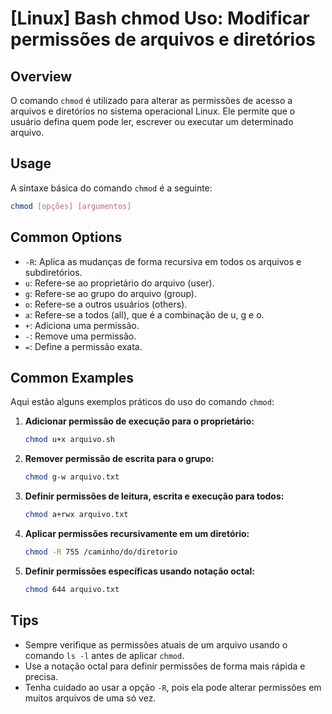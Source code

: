 # [Linux] Bash chmod Uso: Modificar permissões de arquivos e diretórios

## Overview
O comando `chmod` é utilizado para alterar as permissões de acesso a arquivos e diretórios no sistema operacional Linux. Ele permite que o usuário defina quem pode ler, escrever ou executar um determinado arquivo.

## Usage
A sintaxe básica do comando `chmod` é a seguinte:

```bash
chmod [opções] [argumentos]
```

## Common Options
- `-R`: Aplica as mudanças de forma recursiva em todos os arquivos e subdiretórios.
- `u`: Refere-se ao proprietário do arquivo (user).
- `g`: Refere-se ao grupo do arquivo (group).
- `o`: Refere-se a outros usuários (others).
- `a`: Refere-se a todos (all), que é a combinação de u, g e o.
- `+`: Adiciona uma permissão.
- `-`: Remove uma permissão.
- `=`: Define a permissão exata.

## Common Examples
Aqui estão alguns exemplos práticos do uso do comando `chmod`:

1. **Adicionar permissão de execução para o proprietário:**
   ```bash
   chmod u+x arquivo.sh
   ```

2. **Remover permissão de escrita para o grupo:**
   ```bash
   chmod g-w arquivo.txt
   ```

3. **Definir permissões de leitura, escrita e execução para todos:**
   ```bash
   chmod a+rwx arquivo.txt
   ```

4. **Aplicar permissões recursivamente em um diretório:**
   ```bash
   chmod -R 755 /caminho/do/diretorio
   ```

5. **Definir permissões específicas usando notação octal:**
   ```bash
   chmod 644 arquivo.txt
   ```

## Tips
- Sempre verifique as permissões atuais de um arquivo usando o comando `ls -l` antes de aplicar `chmod`.
- Use a notação octal para definir permissões de forma mais rápida e precisa.
- Tenha cuidado ao usar a opção `-R`, pois ela pode alterar permissões em muitos arquivos de uma só vez.